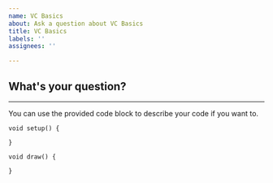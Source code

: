 ```yaml
---
name: VC Basics
about: Ask a question about VC Basics
title: VC Basics
labels: ''
assignees: ''

---
```

## What's your question?


---
You can use the provided code block to describe your code if you want to.

```processing
void setup() {

}

void draw() {

}
```